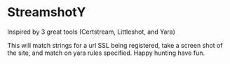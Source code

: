# StreamshotY
Inspired by 3 great tools (Certstream, Littleshot, and Yara)

This will match strings for a url SSL being registered, take a screen shot of the site, and match on yara rules specified. Happy hunting have fun. 
